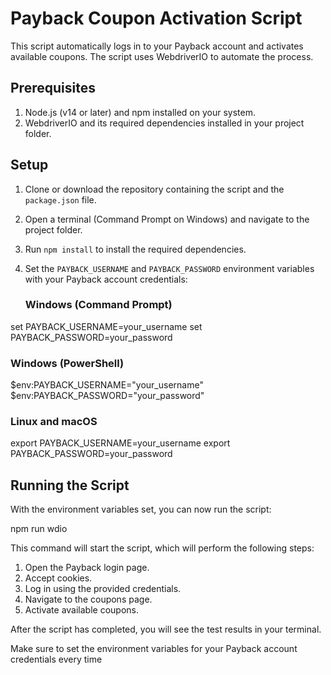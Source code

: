 
# Payback Coupon Activation Script

This script automatically logs in to your Payback account and activates available coupons. The script uses WebdriverIO to automate the process.

## Prerequisites

1. Node.js (v14 or later) and npm installed on your system.
2. WebdriverIO and its required dependencies installed in your project folder.

## Setup

1. Clone or download the repository containing the script and the `package.json` file.
2. Open a terminal (Command Prompt on Windows) and navigate to the project folder.
3. Run `npm install` to install the required dependencies.
4. Set the `PAYBACK_USERNAME` and `PAYBACK_PASSWORD` environment variables with your Payback account credentials:

   ### Windows (Command Prompt)
   
set PAYBACK_USERNAME=your_username
set PAYBACK_PASSWORD=your_password


### Windows (PowerShell)

$env:PAYBACK_USERNAME="your_username"
$env:PAYBACK_PASSWORD="your_password"



### Linux and macOS

export PAYBACK_USERNAME=your_username
export PAYBACK_PASSWORD=your_password



## Running the Script

With the environment variables set, you can now run the script:

npm run wdio


This command will start the script, which will perform the following steps:

1. Open the Payback login page.
2. Accept cookies.
3. Log in using the provided credentials.
4. Navigate to the coupons page.
5. Activate available coupons.

After the script has completed, you will see the test results in your terminal.

Make sure to set the environment variables for your Payback account credentials every time
